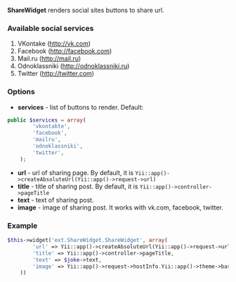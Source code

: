 **ShareWidget** renders social sites buttons to share url.

### Available social services
1. VKontake (http://vk.com)
2. Facebook (http://facebook.com)
3. Mail.ru (http://mail.ru)
4. Odnoklassniki (http://odnoklassniki.ru)
5. Twitter (http://twitter.com)

### Options
* **services** - list of buttons to render. Default: 
```php
public $services = array(
		'vkontakte',
		'facebook',
		'mailru',
		'odnoklassniki',
		'twitter',
	);
```

* **url** - url of sharing page. By default, it is `Yii::app()->createAbsoluteUrl(Yii::app()->request->url)`
* **title** - title of sharing post. By default, it is `Yii::app()->controller->pageTitle`
* **text** - text of sharing post.
* **image** - image of sharing post. 
It works with vk.com, facebook, twitter.

### Example
```php
$this->widget('ext.ShareWidget.ShareWidget', array(
		'url' => Yii::app()->createAbsoluteUrl(Yii::app()->request->url),
		'title' => Yii::app()->controller->pageTitle,
		'text' => $joke->text,
		'image' => Yii::app()->request->hostInfo.Yii::app()->theme->baseUrl.'/icon/icon.256.png',
	))
```
